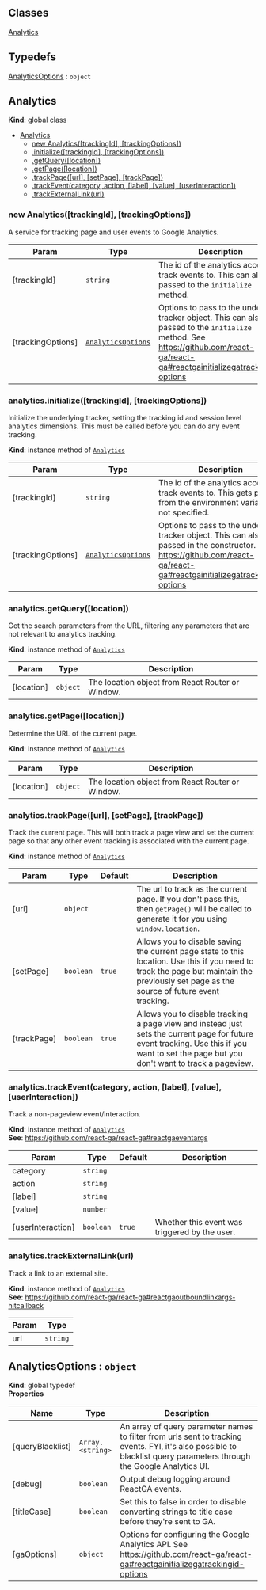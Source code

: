 ## Classes

<dl>
<dt><a href="#Analytics">Analytics</a></dt>
<dd></dd>
</dl>

## Typedefs

<dl>
<dt><a href="#AnalyticsOptions">AnalyticsOptions</a> : <code>object</code></dt>
<dd></dd>
</dl>

<a name="Analytics"></a>

## Analytics
**Kind**: global class  

* [Analytics](#Analytics)
    * [new Analytics([trackingId], [trackingOptions])](#new_Analytics_new)
    * [.initialize([trackingId], [trackingOptions])](#Analytics+initialize)
    * [.getQuery([location])](#Analytics+getQuery)
    * [.getPage([location])](#Analytics+getPage)
    * [.trackPage([url], [setPage], [trackPage])](#Analytics+trackPage)
    * [.trackEvent(category, action, [label], [value], [userInteraction])](#Analytics+trackEvent)
    * [.trackExternalLink(url)](#Analytics+trackExternalLink)

<a name="new_Analytics_new"></a>

### new Analytics([trackingId], [trackingOptions])
A service for tracking page and user events to Google Analytics.


| Param | Type | Description |
| --- | --- | --- |
| [trackingId] | <code>string</code> | The id of the analytics account to track   events to. This can also be passed to the `initialize` method. |
| [trackingOptions] | [<code>AnalyticsOptions</code>](#AnalyticsOptions) | Options to pass to the underlying   tracker object. This can also be passed to the `initialize` method.   See https://github.com/react-ga/react-ga#reactgainitializegatrackingid-options |

<a name="Analytics+initialize"></a>

### analytics.initialize([trackingId], [trackingOptions])
Initialize the underlying tracker, setting
the tracking id and session level analytics dimensions.
This must be called before you can do any event tracking.

**Kind**: instance method of [<code>Analytics</code>](#Analytics)  

| Param | Type | Description |
| --- | --- | --- |
| [trackingId] | <code>string</code> | The id of the analytics account   to track events to. This gets pulled from the environment   variables if not specified. |
| [trackingOptions] | [<code>AnalyticsOptions</code>](#AnalyticsOptions) | Options to pass to the underlying   tracker object. This can also be passed in the constructor.   See https://github.com/react-ga/react-ga#reactgainitializegatrackingid-options |

<a name="Analytics+getQuery"></a>

### analytics.getQuery([location])
Get the search parameters from the URL, filtering
any parameters that are not relevant to analytics tracking.

**Kind**: instance method of [<code>Analytics</code>](#Analytics)  

| Param | Type | Description |
| --- | --- | --- |
| [location] | <code>object</code> | The location object from React Router or Window. |

<a name="Analytics+getPage"></a>

### analytics.getPage([location])
Determine the URL of the current page.

**Kind**: instance method of [<code>Analytics</code>](#Analytics)  

| Param | Type | Description |
| --- | --- | --- |
| [location] | <code>object</code> | The location object from React Router or Window. |

<a name="Analytics+trackPage"></a>

### analytics.trackPage([url], [setPage], [trackPage])
Track the current page. This will both track a page view
and set the current page so that any other event tracking
is associated with the current page.

**Kind**: instance method of [<code>Analytics</code>](#Analytics)  

| Param | Type | Default | Description |
| --- | --- | --- | --- |
| [url] | <code>object</code> |  | The url to track as the current page.   If you don't pass this, then `getPage()` will be called   to generate it for you using `window.location`. |
| [setPage] | <code>boolean</code> | <code>true</code> | Allows you to disable saving the   current page state to this location. Use this if you need to   track the page but maintain the previously set page as the source   of future event tracking. |
| [trackPage] | <code>boolean</code> | <code>true</code> | Allows you to disable tracking a page view   and instead just sets the current page for future event tracking.   Use this if you want to set the page but you don't want to track   a pageview. |

<a name="Analytics+trackEvent"></a>

### analytics.trackEvent(category, action, [label], [value], [userInteraction])
Track a non-pageview event/interaction.

**Kind**: instance method of [<code>Analytics</code>](#Analytics)  
**See**: https://github.com/react-ga/react-ga#reactgaeventargs  

| Param | Type | Default | Description |
| --- | --- | --- | --- |
| category | <code>string</code> |  |  |
| action | <code>string</code> |  |  |
| [label] | <code>string</code> |  |  |
| [value] | <code>number</code> |  |  |
| [userInteraction] | <code>boolean</code> | <code>true</code> | Whether this event was triggered by the user. |

<a name="Analytics+trackExternalLink"></a>

### analytics.trackExternalLink(url)
Track a link to an external site.

**Kind**: instance method of [<code>Analytics</code>](#Analytics)  
**See**: https://github.com/react-ga/react-ga#reactgaoutboundlinkargs-hitcallback  

| Param | Type |
| --- | --- |
| url | <code>string</code> | 

<a name="AnalyticsOptions"></a>

## AnalyticsOptions : <code>object</code>
**Kind**: global typedef  
**Properties**

| Name | Type | Description |
| --- | --- | --- |
| [queryBlacklist] | <code>Array.&lt;string&gt;</code> | An array of query parameter   names to filter from urls sent to tracking events. FYI, it's also possible   to blacklist query parameters through the Google Analytics UI. |
| [debug] | <code>boolean</code> | Output debug logging around ReactGA events. |
| [titleCase] | <code>boolean</code> | Set this to false in order to disable   converting strings to title case before they're sent to GA. |
| [gaOptions] | <code>object</code> | Options for configuring the Google   Analytics API.   See https://github.com/react-ga/react-ga#reactgainitializegatrackingid-options |

